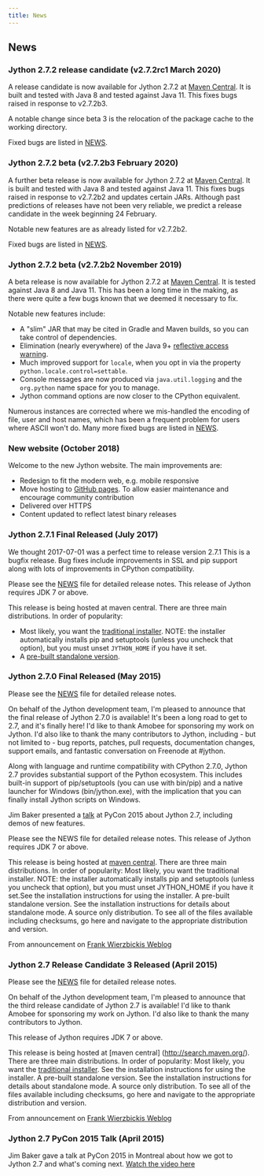 ```yaml
---
title: News
---
```

## News

### Jython 2.7.2 release candidate (v2.7.2rc1 March 2020)

A release candidate is now available for Jython 2.7.2 at
[Maven Central](https://search.maven.org/search?q=g:org.python).
It is built and tested with Java 8 and tested against Java 11.
This fixes bugs raised in response to v2.7.2b3.

A notable change since beta 3 is the relocation of the package
cache to the working directory.

Fixed bugs are listed in [NEWS](https://github.com/jythontools/jython/blob/v2.7.2rc1/NEWS).




### Jython 2.7.2 beta (v2.7.2b3 February 2020)

A further beta release is now available for Jython 2.7.2 at
[Maven Central](https://search.maven.org/search?q=g:org.python).
It is built and tested with Java 8 and tested against Java 11.
This fixes bugs raised in response to v2.7.2b2 and updates certain JARs.
Although past predictions of releases have not been very reliable,
we predict a release candidate in the week beginning 24 February.

Notable new features are as already listed for v2.7.2b2.

Fixed bugs are listed in [NEWS](https://github.com/jythontools/jython/blob/v2.7.2b3/NEWS).


### Jython 2.7.2 beta (v2.7.2b2 November 2019)

A beta release is now available for Jython 2.7.2 at [Maven Central](https://search.maven.org/search?q=g:org.python).
It is tested against Java 8 and Java 11.
This has been a long time in the making, as there were quite a few bugs known that we deemed it necessary to fix.

Notable new features include:
 - A "slim" JAR that may be cited in Gradle and Maven builds, so you can take control of dependencies.
 - Elimination (nearly everywhere) of the Java 9+
   [reflective access warning](https://docs.oracle.com/javase/9/migrate/#GUID-7BB28E4D-99B3-4078-BDC4-FC24180CE82B).
 - Much improved support for `locale`, when you opt in via the property `python.locale.control=settable`.
 - Console messages are now produced via `java.util.logging` and the `org.python` name space for you to manage.
 - Jython command options are now closer to the CPython equivalent.
 
Numerous instances are corrected where we mis-handled the encoding of file, user and host names,
which has been a frequent problem for users where ASCII won't do.
Many more fixed bugs are listed in [NEWS](https://github.com/jythontools/jython/blob/v2.7.2b2/NEWS).


### New website (October 2018)
Welcome to the new Jython website. The main improvements are:
- Redesign to fit the modern web, e.g. mobile responsive
- Move hosting to [GitHub pages](https://pages.github.com/). To allow easier maintenance and encourage community contribution
- Delivered over HTTPS
- Content updated to reflect latest binary releases

### Jython 2.7.1 Final Released (July 2017)

We thought 2017-07-01 was a perfect time to release version 2.7.1 This is a bugfix release. Bug fixes include improvements in SSL and pip support along with lots of improvements in CPython compatibility.

Please see the [NEWS](https://github.com/jythontools/jython/blob/master/NEWS) file for detailed release notes. This release of Jython requires JDK 7 or above.

This release is being hosted at maven central. There are three main distributions. In order of popularity:

- Most likely, you want the [traditional installer](http://search.maven.org/remotecontent?filepath=org/python/jython-installer/2.7.1/jython-installer-2.7.1.jar). NOTE: the installer automatically installs pip and setuptools (unless you uncheck that option), but you must unset `JYTHON_HOME` if you have it set.
- A [pre-built standalone version](http://search.maven.org/remotecontent?filepath=org/python/jython-standalone/2.7.1/jython-standalone-2.7.1.jar).

### Jython 2.7.0 Final Released (May 2015)

Please see the [NEWS](https://github.com/jythontools/jython/blob/master/NEWS) file for detailed release notes.

On behalf of the Jython development team, I'm pleased to announce that the final release of Jython 2.7.0 is available! It's been a long road to get to 2.7, and it's finally here! I'd like to thank Amobee for sponsoring my work on Jython. I'd also like to thank the many contributors to Jython, including - but not limited to - bug reports, patches, pull requests, documentation changes, support emails, and fantastic conversation on Freenode at #jython.

Along with language and runtime compatibility with CPython 2.7.0, Jython 2.7 provides substantial
support of the Python ecosystem. This includes built-in support of pip/setuptools (you can use with bin/pip) and a native launcher for Windows (bin/jython.exe), with the implication that you can finally install Jython scripts on Windows.

Jim Baker presented a [talk](https://www.youtube.com/watch?v=hLm3garVQFo) at PyCon 2015 about Jython 2.7, including demos of new features.

Please see the NEWS file for detailed release notes. This release of Jython requires JDK 7 or above.

This release is being hosted at [maven central](http://search.maven.org/). There are three main distributions. In order of popularity:
Most likely, you want the traditional installer. NOTE: the installer automatically installs pip and setuptools (unless you uncheck that option), but you must unset JYTHON_HOME if you have it set.See the installation instructions for using the installer.
A pre-built standalone version. See the installation instructions for details about standalone mode.
A source only distribution.
To see all of the files available including checksums, go here and navigate to the appropriate distribution and version.

From announcement on [Frank Wierzbickis Weblog](http://fwierzbicki.blogspot.fi/2015/05/jython-270-final-released.html)

### Jython 2.7 Release Candidate 3 Released (April 2015)

Please see the [NEWS](https://github.com/jythontools/jython/blob/master/NEWS) file for detailed release notes.

On behalf of the Jython development team, I'm pleased to announce that the third release candidate of Jython 2.7 is available! I'd like to thank Amobee for sponsoring my work on Jython. I'd also like to thank the many contributors to Jython.

This release of Jython requires JDK 7 or above.

This release is being hosted at [maven central] (http://search.maven.org/). There are three main distributions. In order of popularity:
Most likely, you want the [traditional installer](http://search.maven.org/remotecontent?filepath=org/python/jython-installer/2.7-rc3/jython-installer-2.7-rc3.jar). See the installation instructions for using the installer.
A pre-built standalone version. See the installation instructions for details about standalone mode.
A source only distribution.
To see all of the files available including checksums, go here and navigate to the appropriate distribution and version.


From announcement on [Frank Wierzbickis Weblog](http://fwierzbicki.blogspot.fi/2015/04/jython-27-release-candidate-3-available.html)

### Jython 2.7 PyCon 2015 Talk (April 2015)

Jim Baker gave a talk at PyCon 2015 in Montreal about how we got to Jython 2.7 and what's coming next. [Watch the video here](https://www.youtube.com/watch?v=hLm3garVQFo&gt)

